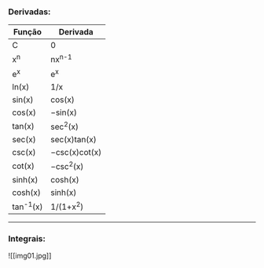 ### Derivadas:

| Função               | Derivada             |
| -------------------- | -------------------- |
| C                    | 0                    |
| x<sup>n</sup>        | nx<sup>n-1</sup>     |
| e<sup>x</sup>        | e<sup>x</sup>        |
| ln⁡(x)               | 1/x​                 |
| sin⁡(x)              | cos⁡(x)              |
| cos⁡(x)              | −sin⁡(x)             |
| tan⁡(x)              | sec⁡<sup>2</sup>(x)  |
| sec⁡(x)              | sec⁡(x)tan⁡(x)       |
| csc⁡(x)              | −csc⁡(x)cot⁡(x)      |
| cot⁡(x)              | −csc⁡<sup>2</sup>(x) |
| sinh⁡(x)             | cosh⁡(x)             |
| cosh⁡(x)             | sinh⁡(x)             |
| tan⁡<sup>-1</sup>(x) | 1/(1+x<sup>2</sup>)​ |


---

### Integrais:

![[img01.jpg]]




